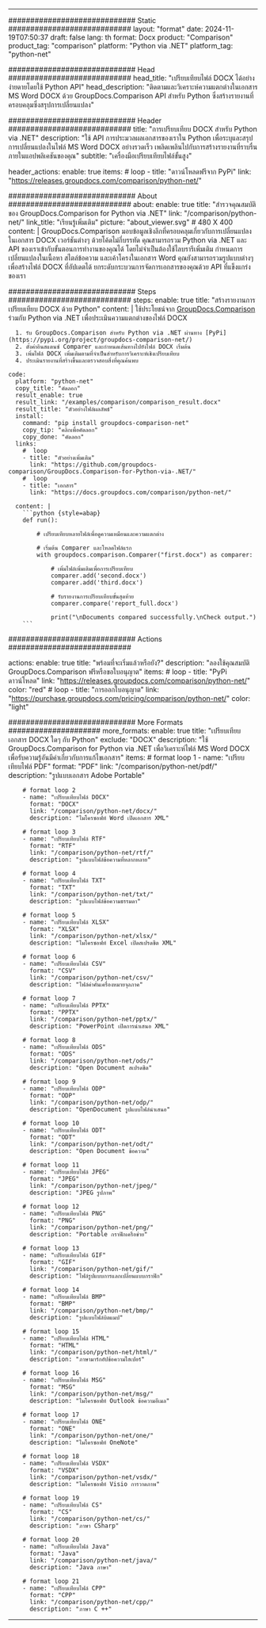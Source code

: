 
---
############################# Static ############################
layout: "format"
date:  2024-11-19T07:50:37
draft: false
lang: th
format: Docx
product: "Comparison"
product_tag: "comparison"
platform: "Python via .NET"
platform_tag: "python-net"

############################# Head ############################
head_title: "เปรียบเทียบไฟล์ DOCX ได้อย่างง่ายดายโดยใช้ Python API"
head_description: "ติดตามและวิเคราะห์ความแตกต่างในเอกสาร MS Word DOCX ด้วย GroupDocs.Comparison API สำหรับ Python ซึ่งสร้างรายงานที่ครอบคลุมซึ่งสรุปการเปลี่ยนแปลง"

############################# Header ############################
title: "การเปรียบเทียบ DOCX สำหรับ Python via .NET" 
description: "ใช้ API การประมวลผลเอกสารของเราใน Python เพื่อระบุและสรุปการเปลี่ยนแปลงในไฟล์ MS Word DOCX อย่างรวดเร็ว เพลิดเพลินไปกับการสร้างรายงานที่ราบรื่นภายในแอปพลิเคชันของคุณ"
subtitle: "เครื่องมือเปรียบเทียบไฟล์ขั้นสูง" 

header_actions:
  enable: true
  items:
    #  loop
    - title: "ดาวน์โหลดฟรีจาก PyPi"
      link: "https://releases.groupdocs.com/comparison/python-net/"
      
############################# About ############################
about:
    enable: true
    title: "สำรวจคุณสมบัติของ GroupDocs.Comparison for Python via .NET"
    link: "/comparison/python-net/"
    link_title: "เรียนรู้เพิ่มเติม"
    picture: "about_viewer.svg" # 480 X 400
    content: |
       GroupDocs.Comparison มอบข้อมูลเชิงลึกที่ครอบคลุมเกี่ยวกับการเปลี่ยนแปลงในเอกสาร DOCX เวอร์ชันต่างๆ ด้วยโค้ดไม่กี่บรรทัด คุณสามารถรวม Python via .NET และ API ของเราเข้ากับขั้นตอนการทำงานของคุณได้ โดยไม่จำเป็นต้องใช้ไลบรารีเพิ่มเติม กำหนดการเปลี่ยนแปลงในเนื้อหา สไตล์ข้อความ และเค้าโครงในเอกสาร Word คุณยังสามารถรวมรูปแบบต่างๆ เพื่อสร้างไฟล์ DOCX ที่อัปเดตได้ ยกระดับกระบวนการจัดการเอกสารของคุณด้วย API ที่แข็งแกร่งของเรา

############################# Steps ############################
steps:
    enable: true
    title: "สร้างรายงานการเปรียบเทียบ DOCX ด้วย Python"
    content: |
      ใช้ประโยชน์จาก [GroupDocs.Comparison](https://products.groupdocs.com/comparison/python-net/) ร่วมกับ Python via .NET เพื่อประเมินความแตกต่างของไฟล์ DOCX
      
      1. รับ GroupDocs.Comparison สำหรับ Python via .NET ผ่านทาง [PyPi](https://pypi.org/project/groupdocs-comparison-net/)
      2. ตั้งค่าอินสแตนซ์ Comparer และกำหนดเส้นทางไปยังไฟล์ DOCX เริ่มต้น
      3. เพิ่มไฟล์ DOCX เพิ่มเติมตามที่จำเป็นสำหรับการวิเคราะห์เชิงเปรียบเทียบ
      4. ประเมินรายงานที่สร้างขึ้นและตรวจสอบสิ่งที่คุณค้นพบ
   
    code:
      platform: "python-net"
      copy_title: "คัดลอก"
      result_enable: true
      result_link: "/examples/comparison/comparison_result.docx"
      result_title: "ตัวอย่างไฟล์ผลลัพธ์"
      install:
        command: "pip install groupdocs-comparison-net"
        copy_tip: "คลิกเพื่อคัดลอก"
        copy_done: "คัดลอก"
      links:
        #  loop
        - title: "ตัวอย่างเพิ่มเติม"
          link: "https://github.com/groupdocs-comparison/GroupDocs.Comparison-for-Python-via-.NET/"
        #  loop
        - title: "เอกสาร"
          link: "https://docs.groupdocs.com/comparison/python-net/"
          
      content: |
        ```python {style=abap}
        def run():

            # เปรียบเทียบหลายไฟล์เพื่อดูความเหมือนและความแตกต่าง

            # เริ่มต้น Comparer และโหลดไฟล์แรก
            with groupdocs.comparison.Comparer("first.docx") as comparer:

                # เพิ่มไฟล์เพิ่มเติมเพื่อการเปรียบเทียบ
                comparer.add('second.docx')
                comparer.add('third.docx')

                # รับรายงานการเปรียบเทียบขั้นสุดท้าย
                comparer.compare('report_full.docx')

                print("\nDocuments compared successfully.\nCheck output.")
        ```            

############################# Actions ############################

actions:
  enable: true
  title: "พร้อมที่จะเริ่มแล้วหรือยัง?"
  description: "ลองใช้คุณสมบัติ GroupDocs.Comparison ฟรีหรือขอใบอนุญาต"
  items:
    #  loop
    - title: "PyPi ดาวน์โหลด"
      link: "https://releases.groupdocs.com/comparison/python-net/"
      color: "red"
        #  loop
    - title: "การออกใบอนุญาต"
      link: "https://purchase.groupdocs.com/pricing/comparison/python-net/"
      color: "light"


############################# More Formats #####################
more_formats:
    enable: true
    title: "เปรียบเทียบเอกสาร DOCX ใดๆ กับ Python"
    exclude: "DOCX"
    description: "ใช้ GroupDocs.Comparison for Python via .NET เพื่อวิเคราะห์ไฟล์ MS Word DOCX เพื่อรับความรู้อันมีค่าเกี่ยวกับการแก้ไขเอกสาร"
    items: 
        # format loop 1
        - name: "เปรียบเทียบไฟล์ PDF"
          format: "PDF"
          link: "/comparison/python-net/pdf/"
          description: "รูปแบบเอกสาร Adobe Portable"

        # format loop 2
        - name: "เปรียบเทียบไฟล์ DOCX"
          format: "DOCX"
          link: "/comparison/python-net/docx/"
          description: "ไมโครซอฟท์ Word เปิดเอกสาร XML"

        # format loop 3
        - name: "เปรียบเทียบไฟล์ RTF"
          format: "RTF"
          link: "/comparison/python-net/rtf/"
          description: "รูปแบบไฟล์ข้อความที่หลากหลาย"

        # format loop 4
        - name: "เปรียบเทียบไฟล์ TXT"
          format: "TXT"
          link: "/comparison/python-net/txt/"
          description: "รูปแบบไฟล์ข้อความธรรมดา"

        # format loop 5
        - name: "เปรียบเทียบไฟล์ XLSX"
          format: "XLSX"
          link: "/comparison/python-net/xlsx/"
          description: "ไมโครซอฟท์ Excel เปิดสเปรดชีต XML"

        # format loop 6
        - name: "เปรียบเทียบไฟล์ CSV"
          format: "CSV"
          link: "/comparison/python-net/csv/"
          description: "ไฟล์ค่าคั่นเครื่องหมายจุลภาค"

        # format loop 7
        - name: "เปรียบเทียบไฟล์ PPTX"
          format: "PPTX"
          link: "/comparison/python-net/pptx/"
          description: "PowerPoint เปิดการนำเสนอ XML"

        # format loop 8
        - name: "เปรียบเทียบไฟล์ ODS"
          format: "ODS"
          link: "/comparison/python-net/ods/"
          description: "Open Document สเปรดชีต"

        # format loop 9
        - name: "เปรียบเทียบไฟล์ ODP"
          format: "ODP"
          link: "/comparison/python-net/odp/"
          description: "OpenDocument รูปแบบไฟล์นำเสนอ"

        # format loop 10
        - name: "เปรียบเทียบไฟล์ ODT"
          format: "ODT"
          link: "/comparison/python-net/odt/"
          description: "Open Document ข้อความ"

        # format loop 11
        - name: "เปรียบเทียบไฟล์ JPEG"
          format: "JPEG"
          link: "/comparison/python-net/jpeg/"
          description: "JPEG รูปภาพ"

        # format loop 12
        - name: "เปรียบเทียบไฟล์ PNG"
          format: "PNG"
          link: "/comparison/python-net/png/"
          description: "Portable กราฟิกเครือข่าย"

        # format loop 13
        - name: "เปรียบเทียบไฟล์ GIF"
          format: "GIF"
          link: "/comparison/python-net/gif/"
          description: "ไฟล์รูปแบบการแลกเปลี่ยนแบบกราฟิก"

        # format loop 14
        - name: "เปรียบเทียบไฟล์ BMP"
          format: "BMP"
          link: "/comparison/python-net/bmp/"
          description: "รูปแบบไฟล์บิตแมป"

        # format loop 15
        - name: "เปรียบเทียบไฟล์ HTML"
          format: "HTML"
          link: "/comparison/python-net/html/"
          description: "ภาษามาร์กอัปข้อความไฮเปอร์"

        # format loop 16
        - name: "เปรียบเทียบไฟล์ MSG"
          format: "MSG"
          link: "/comparison/python-net/msg/"
          description: "ไมโครซอฟท์ Outlook ข้อความอีเมล"

        # format loop 17
        - name: "เปรียบเทียบไฟล์ ONE"
          format: "ONE"
          link: "/comparison/python-net/one/"
          description: "ไมโครซอฟท์ OneNote"

        # format loop 18
        - name: "เปรียบเทียบไฟล์ VSDX"
          format: "VSDX"
          link: "/comparison/python-net/vsdx/"
          description: "ไมโครซอฟท์ Visio การวาดภาพ"

        # format loop 19
        - name: "เปรียบเทียบไฟล์ CS"
          format: "CS"
          link: "/comparison/python-net/cs/"
          description: "ภาษา CSharp"

        # format loop 20
        - name: "เปรียบเทียบไฟล์ Java"
          format: "Java"
          link: "/comparison/python-net/java/"
          description: "Java ภาษา"
          
        # format loop 21
        - name: "เปรียบเทียบไฟล์ CPP"
          format: "CPP"
          link: "/comparison/python-net/cpp/"
          description: "ภาษา C ++"
---